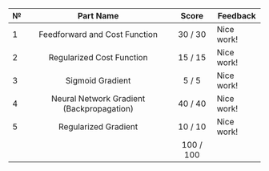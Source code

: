 № | Part Name | Score | Feedback 
--- |:---:|:---:| --- | 
1 | Feedforward and Cost Function |  30 /  30 | Nice work! 
2 | Regularized Cost Function |  15 /  15 | Nice work! 
3 | Sigmoid Gradient |  5 /  5 | Nice work! 
4 | Neural Network Gradient (Backpropagation) |  40 /  40 | Nice work! 
5 | Regularized Gradient | 10 / 10 | Nice work! 
 | |  | 100 / 100 | 
